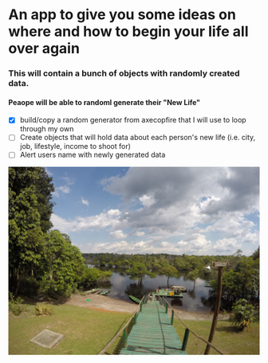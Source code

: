 # An app to give you some ideas on where and how to begin your life all over again
### This will contain a bunch of objects with randomly created data.
#### Peaope will be able to randoml generate their "New Life"

- [X] build/copy a random generator from axecopfire that I will use to loop through my own 
- [ ] Create objects that will hold data about each person's new life (i.e. city, job, lifestyle, income to shoot for)
- [ ] Alert users name with newly generated data

![](view.jpg)



